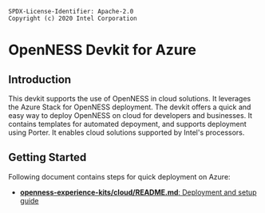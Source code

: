 ```text
SPDX-License-Identifier: Apache-2.0
Copyright (c) 2020 Intel Corporation
```

# OpenNESS Devkit for Azure

## Introduction

This devkit supports the use of OpenNESS in cloud solutions. It leverages the Azure Stack for OpenNESS deployment.
The devkit offers a quick and easy way to deploy OpenNESS on cloud for developers and businesses. It contains templates
for automated depoyment, and supports deployment using Porter. It enables cloud solutions supported by Intel's processors.

## Getting Started

Following document contains steps for quick deployment on Azure:
* [<b>openness-experience-kits/cloud/README.md</b>: Deployment and setup guide](https://github.com/open-ness/openness-experience-kits/blob/master/cloud/README.md)
